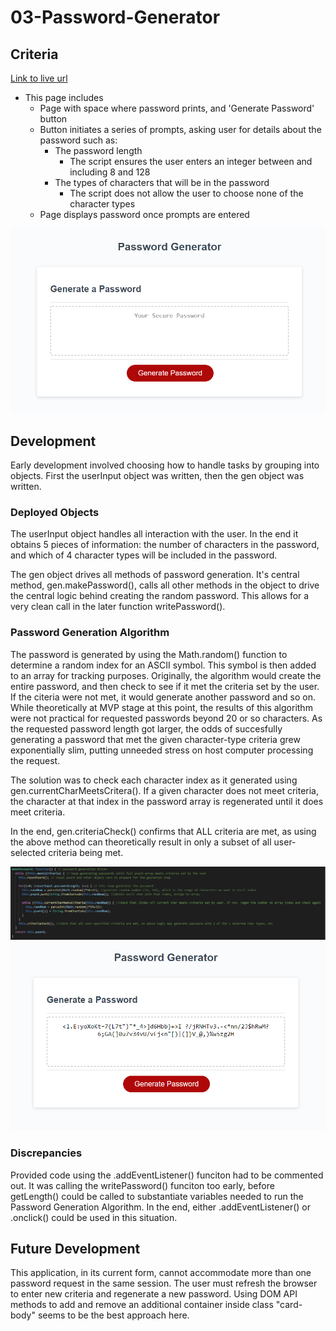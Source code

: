 # 03-Password-Generator


## Criteria

[Link to live url](https://ddoherty6.github.io/03-Password-Generator/)

- This page includes
    - Page with space where password prints, and 'Generate Password' button
    - Button initiates a series of prompts, asking user for details about the password such as:
        - The password length
            - The script ensures the user enters an integer between and including 8 and 128
        - The types of characters that will be in the password
            - The script does not allow the user to choose none of the character types
    - Page displays password once prompts are entered

![](./assets/images/homePage.png)
        

## Development

Early development involved choosing how to handle tasks by grouping into objects. First the userInput object was written, then the gen object was written.


### Deployed Objects

The userInput object handles all interaction with the user. In the end it obtains 5 pieces of information: the number of characters in the password, and which of 4 character types will be included in the password.

The gen object drives all methods of password generation. It's central method, gen.makePassword(), calls all other methods in the object to drive the central logic behind creating the random password. This allows for a very clean call in the later function writePassword().


### Password Generation Algorithm

The password is generated by using the Math.random() function to determine a random index for an ASCII symbol. This symbol is then added to an array for tracking purposes. Originally, the algorithm would create the entire password, and then check to see if it met the criteria set by the user. If the citeria were not met, it would generate another password and so on. While theoretically at MVP stage at this point, the results of this algorithm were not practical for requested passwords beyond 20 or so characters. As the requested password length got larger, the odds of succesfully generating a password that met the given character-type criteria grew exponentially slim, putting unneeded stress on host computer processing the request.

The solution was to check each character index as it generated using gen.currentCharMeetsCritera(). If a given character does not meet criteria, the character at that index in the password array is regenerated until it does meet criteria.

In the end, gen.criteriaCheck() confirms that ALL criteria are met, as using the above method can theoretically result in only a subset of all user-selected criteria being met.

![](./assets/images/makePassword.png)
![](./assets/images/afterGen.png)


### Discrepancies

Provided code using the .addEventListener() funciton had to be commented out. It was calling the writePassword() funciton too early, before getLength() could be called to substantiate variables needed to run the Password Generation Algorithm. In the end, either .addEventListener() or .onclick() could be used in this situation.


## Future Development

This application, in its current form, cannot accommodate more than one password request in the same session. The user must refresh the browser to enter new criteria and regenerate a new password. Using DOM API methods to add and remove an additional container inside class "card-body" seems to be the best approach here.